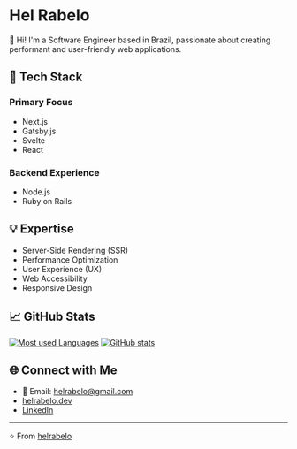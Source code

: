 # Hel Rabelo

👋 Hi! I'm a Software Engineer based in Brazil, passionate about creating performant and user-friendly web applications.

## 🚀 Tech Stack

### Primary Focus
- Next.js
- Gatsby.js
- Svelte
- React

### Backend Experience
- Node.js
- Ruby on Rails

## 💡 Expertise
- Server-Side Rendering (SSR)
- Performance Optimization
- User Experience (UX)
- Web Accessibility
- Responsive Design

## 📈 GitHub Stats

[![Most used Languages](https://github-readme-stats.vercel.app/api/top-langs/?username=helrabelo&layout=compact&theme=dracula)](https://github.com/helrabelo)
[![GitHub stats](https://github-readme-stats.vercel.app/api?username=helrabelo&show_icons=true&theme=dracula)](https://github.com/helrabelo)

## 🌐 Connect with Me
- 📧 Email: helrabelo@gmail.com
- [helrabelo.dev](https://helrabelo.dev)
- [LinkedIn](https://linkedin.com/in/helrabelo) 

<!-- ## 📌 Featured Projects -->
<!-- Consider adding 2-3 of your best projects here -->
<!-- Example:
### Project Name
Brief description of the project, tech stack used, and what problem it solves.
[Live Demo](link) | [GitHub](link)
-->

---
⭐️ From [helrabelo](https://github.com/helrabelo)
